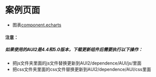 # 案例页面 
 - 图表[component.echarts](https://www.awebide.com/testCase/#/chartInGrid/Demo/Echarts/chartInGrid?title=%E6%A0%85%E6%A0%BC%E4%B8%8A%E5%9B%BE%E8%A1%A8&pageId=chartInGrid)


#### 注意：
##### 如果使用的AUI2是4.4和5.0版本，下载更新组件后需要执行以下操作：
- 把js文件夹里面的js文件替换更新到AUI2/dependence/AUI/js/里面
- 把css文件夹里面的css文件替换更新到AUI2/dependence/AUI/css里面